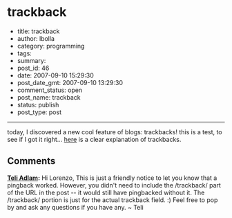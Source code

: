 # trackback

- title: trackback
- author: lbolla
- category: programming
- tags: 
- summary: 
- post_id: 46
- date: 2007-09-10 15:29:30
- post_date_gmt: 2007-09-10 13:29:30
- comment_status: open
- post_name: trackback
- status: publish
- post_type: post

----------------

today, I discovered a new cool feature of blogs: trackbacks! this is a test, to see if I got it right... [here][1] is a clear explanation of trackbacks.

   [1]: http://www.optiniche.com/blog/117/wordpress-trackback-tutorial/trackback/ (WordPress TrackBack)

## Comments

**[Teli Adlam](#37 "2007-09-10 19:14:02"):** Hi Lorenzo, This is just a friendly notice to let you know that a pingback worked. However, you didn't need to include the /trackback/ part of the URL in the post -- it would still have pingbacked without it. The /trackback/ portion is just for the actual trackback field. :) Feel free to pop by and ask any questions if you have any. ~ Teli

